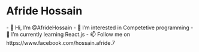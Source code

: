 <h1> Afride Hossain </h1>
- 👋 Hi, I’m @AfrideHossain
- 👀 I’m interested in Competetive programming
- 🌱 I’m currently learning React.js
- 📫 Follow me on https://www.facebook.com/hossain.afride.7
<!-- - 💞️ I’m looking to collaborate on ... -->

<!---
AfrideHossain/AfrideHossain is a ✨ special ✨ repository because its `README.md` (this file) appears on your GitHub profile.
You can click the Preview link to take a look at your changes.
--->
